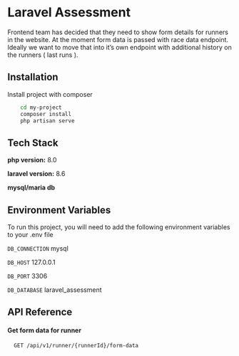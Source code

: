 
# Laravel Assessment

Frontend team has decided that they need to show form details for runners in the website. At the moment form data is passed with race data endpoint. Ideally we want to move that into it’s own endpoint with additional history on the runners ( last runs ).


## Installation

Install project with composer

```bash
    cd my-project
    composer install 
    php artisan serve
```
    
## Tech Stack

**php version:** 8.0

**laravel version:** 8.6

**mysql/maria db**




## Environment Variables

To run this project, you will need to add the following environment variables to your .env file

`DB_CONNECTION` mysql

`DB_HOST` 127.0.0.1

`DB_PORT` 3306

`DB_DATABASE` laravel_assessment


## API Reference

#### Get form data for runner

```http
  GET /api/v1/runner/{runnerId}/form-data
```


